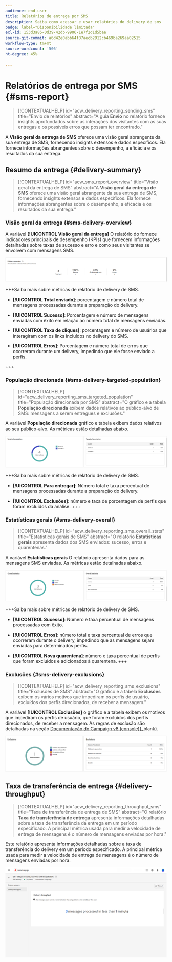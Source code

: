 ```yaml
---
audience: end-user
title: Relatórios de entrega por SMS
description: Saiba como acessar e usar relatórios do delivery de sms
badge: label="Disponibilidade limitada"
exl-id: 153d3a85-0d39-42db-9906-1e7f2d1d5bae
source-git-commit: a6d42e0abb64f87aecb2912cb469ba269aa02515
workflow-type: tm+mt
source-wordcount: '506'
ht-degree: 45%

---
```


# Relatórios de entrega por SMS {#sms-report}

>[!CONTEXTUALHELP]
>id="acw_delivery_reporting_sending_sms"
>title="Envio de relatórios"
>abstract="A guia **Envio** no relatório fornece insights aprofundados sobre as interações dos visitantes com as suas entregas e os possíveis erros que possam ter encontrado."

A **Visão geral da entrega de SMS** oferece uma visão geral abrangente da sua entrega de SMS, fornecendo insights extensos e dados específicos. Ela fornece informações abrangentes sobre o desempenho, a eficácia e os resultados da sua entrega.

## Resumo da entrega {#delivery-summary}

>[!CONTEXTUALHELP]
>id="acw_sms_report_overview"
>title="Visão geral da entrega de SMS"
>abstract="A **Visão geral da entrega de SMS** oferece uma visão geral abrangente da sua entrega de SMS, fornecendo insights extensos e dados específicos. Ela fornece informações abrangentes sobre o desempenho, a eficácia e os resultados da sua entrega."

### Visão geral da entrega {#sms-delivery-overview}

A variável **[!UICONTROL Visão geral da entrega]** O relatório do fornece indicadores principais de desempenho (KPIs) que fornecem informações detalhadas sobre taxas de sucesso e erro e como seus visitantes se envolvem com mensagens SMS.

![](assets/reporting_sms_3.png)

+++Saiba mais sobre métricas de relatório de delivery de SMS.

* **[!UICONTROL Total enviado]**: porcentagem e número total de mensagens processadas durante a preparação do delivery.

* **[!UICONTROL Sucesso]**: Porcentagem e número de mensagens enviadas com êxito em relação ao número total de mensagens enviadas.

* **[!UICONTROL Taxa de cliques]**: porcentagem e número de usuários que interagiram com os links incluídos no delivery do SMS.

* **[!UICONTROL Erros]**: Porcentagem e número total de erros que ocorreram durante um delivery, impedindo que ele fosse enviado a perfis.

+++


### População direcionada {#sms-delivery-targeted-population}


>[!CONTEXTUALHELP]
>id="acw_delivery_reporting_sms_targeted_population"
>title="População direcionada por SMS"
>abstract="O gráfico e a tabela **População direcionada** exibem dados relativos ao público-alvo de SMS: mensagens a serem entregues e exclusões."

A variável **População direcionada** gráfico e tabela exibem dados relativos ao seu público-alvo. As métricas estão detalhadas abaixo.

![](assets/reporting_sms_4.png)

+++Saiba mais sobre métricas de relatório de delivery de SMS.

* **[!UICONTROL Para entregar]**: Número total e taxa percentual de mensagens processadas durante a preparação do delivery.

* **[!UICONTROL Exclusões]**: número e taxa de porcentagem de perfis que foram excluídos da análise.
+++


### Estatísticas gerais {#sms-delivery-overall}


>[!CONTEXTUALHELP]
>id="acw_delivery_reporting_sms_overall_stats"
>title="Estatísticas gerais de SMS"
>abstract="O relatório **Estatísticas gerais** apresenta dados dos SMS enviados: sucesso, erros e quarentenas."

A variável **Estatísticas gerais** O relatório apresenta dados para as mensagens SMS enviadas. As métricas estão detalhadas abaixo.

![](assets/reporting_sms_5.png)

+++Saiba mais sobre métricas de relatório de delivery de SMS.

* **[!UICONTROL Sucesso]**: Número e taxa percentual de mensagens processadas com êxito.

* **[!UICONTROL Erros]**: número total e taxa percentual de erros que ocorreram durante o delivery, impedindo que as mensagens sejam enviadas para determinados perfis.

* **[!UICONTROL Nova quarentena]**: número e taxa percentual de perfis que foram excluídos e adicionados à quarentena.
+++

### Exclusões {#sms-delivery-exclusions}


>[!CONTEXTUALHELP]
>id="acw_delivery_reporting_sms_exclusions"
>title="Exclusões de SMS"
>abstract="O gráfico e a tabela **Exclusões** exibem os vários motivos que impediram os perfis de usuário, excluídos dos perfis direcionados, de receber a mensagem."


A variável **[!UICONTROL Exclusões]** o gráfico e a tabela exibem os motivos que impediram os perfis de usuário, que foram excluídos dos perfis direcionados, de receber a mensagem. As regras de exclusão são detalhadas na seção [Documentação do Campaign v8 (console)](https://experienceleague.adobe.com/docs/campaign/campaign-v8/send/failures/delivery-failures.html#sms-quarantines){_blank}.

![](assets/reporting_sms_6.png)

## Taxa de transferência de entrega {#delivery-throughput}

>[!CONTEXTUALHELP]
>id="acw_delivery_reporting_throughput_sms"
>title="Taxa de transferência de entrega de SMS"
>abstract="O relatório **Taxa de transferência de entrega** apresenta informações detalhadas sobre a taxa de transferência da entrega em um período especificado.  A principal métrica usada para medir a velocidade de entrega de mensagens é o número de mensagens enviadas por hora."

Este relatório apresenta informações detalhadas sobre a taxa de transferência do delivery em um período especificado. A principal métrica usada para medir a velocidade de entrega de mensagens é o número de mensagens enviadas por hora.

![](assets/reporting_sms_2.png)
